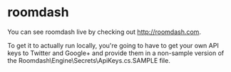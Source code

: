 roomdash
========
You can see roomdash live by checking out http://roomdash.com.

To get it to actually run locally, you're going to have to get your own API keys to Twitter and Google+ and provide them in a non-sample version of the Roomdash\Engine\Secrets\ApiKeys.cs.SAMPLE file.
